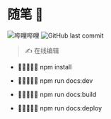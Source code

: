 # 随笔 📒

![哔哩哔哩](https://img.shields.io/badge/哔哩哔哩-bilibili-ea7b99)
![GitHub last commit](https://img.shields.io/github/last-commit/MescalChivas/MescalChivas.github.io?style=flat-square)

> ✍️ 在线编辑

- 🎉👨‍👩‍👧‍👧 npm install

* 🎉👨‍👩‍👧‍👧 npm run docs:dev

* 🎉👨‍👩‍👧‍👧 npm run docs:build

* 🎉👨‍👩‍👧‍👧 npm run docs:deploy
